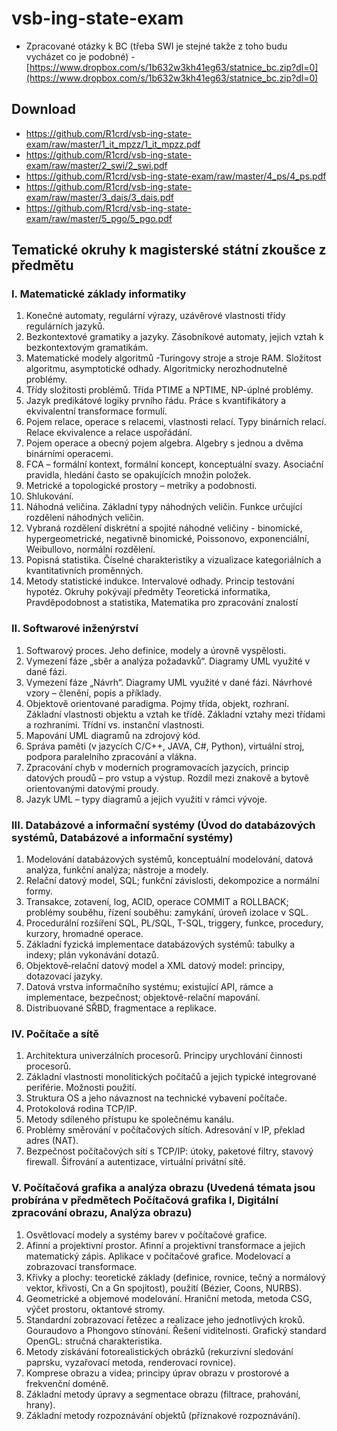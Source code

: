 # vsb-ing-state-exam

- Zpracované otázky k BC (třeba SWI je stejné takže z toho budu vycházet co je podobné) - [https://www.dropbox.com/s/1b632w3kh41eg63/statnice_bc.zip?dl=0](https://www.dropbox.com/s/1b632w3kh41eg63/statnice_bc.zip?dl=0)

## Download
- https://github.com/R1crd/vsb-ing-state-exam/raw/master/1_it_mpzz/1_it_mpzz.pdf
- https://github.com/R1crd/vsb-ing-state-exam/raw/master/2_swi/2_swi.pdf
- https://github.com/R1crd/vsb-ing-state-exam/raw/master/4_ps/4_ps.pdf
- https://github.com/R1crd/vsb-ing-state-exam/raw/master/3_dais/3_dais.pdf
- https://github.com/R1crd/vsb-ing-state-exam/raw/master/5_pgo/5_pgo.pdf

## Tematické okruhy k magisterské státní zkoušce z předmětu

### I. Matematické základy informatiky
1. Konečné automaty, regulární výrazy, uzávěrové vlastnosti třídy regulárních jazyků.
2. Bezkontextové gramatiky a jazyky. Zásobníkové automaty, jejich vztah k
bezkontextovým gramatikám.
3. Matematické modely algoritmů -Turingovy stroje a stroje RAM. Složitost algoritmu,
asymptotické odhady. Algoritmicky nerozhodnutelné problémy.
4. Třídy složitosti problémů. Třída PTIME a NPTIME, NP-úplné problémy.
5. Jazyk predikátové logiky prvního řádu. Práce s kvantifikátory a ekvivalentní
transformace formulí.
6. Pojem relace, operace s relacemi, vlastnosti relací. Typy binárních relací. Relace
ekvivalence a relace uspořádání.
7. Pojem operace a obecný pojem algebra. Algebry s jednou a dvěma binárními
operacemi.
8. FCA – formální kontext, formální koncept, konceptuální svazy. Asociační pravidla,
hledání často se opakujících množin položek.
9. Metrické a topologické prostory – metriky a podobnosti.
10. Shlukování.
11. Náhodná veličina. Základní typy náhodných veličin. Funkce určující rozdělení
náhodných veličin.
12. Vybraná rozdělení diskrétní a spojité náhodné veličiny - binomické,
hypergeometrické, negativně binomické, Poissonovo, exponenciální, Weibullovo,
normální rozdělení.
13. Popisná statistika. Číselné charakteristiky a vizualizace kategoriálních a
kvantitativních proměnných.
14. Metody statistické indukce. Intervalové odhady. Princip testování hypotéz.
Okruhy pokývají předměty Teoretická informatika, Pravděpodobnost a statistika, Matematika
pro zpracování znalostí

### II. Softwarové inženýrství
1. Softwarový proces. Jeho definice, modely a úrovně vyspělosti.
2. Vymezení fáze „sběr a analýza požadavků“. Diagramy UML využité v dané fázi.
3. Vymezení fáze „Návrh“. Diagramy UML využité v dané fázi. Návrhové vzory –
členění, popis a příklady.
4. Objektově orientované paradigma. Pojmy třída, objekt, rozhraní. Základní
vlastnosti objektu a vztah ke třídě. Základní vztahy mezi třídami a rozhraními.
Třídní vs. instanční vlastnosti.
5. Mapování UML diagramů na zdrojový kód.
6. Správa paměti (v jazycích C/C++, JAVA, C#, Python), virtuální stroj, podpora
paralelního zpracování a vlákna.
7. Zpracování chyb v moderních programovacích jazycích, princip datových proudů –
pro vstup a výstup. Rozdíl mezi znakově a bytově orientovanými datovými proudy.
8. Jazyk UML – typy diagramů a jejich využití v rámci vývoje.

### III. Databázové a informační systémy (Úvod do databázových systémů, Databázové a informační systémy)
1. Modelování databázových systémů, konceptuální modelování, datová analýza,
funkční analýza; nástroje a modely.
2. Relační datový model, SQL; funkční závislosti, dekompozice a normální formy.
3. Transakce, zotavení, log, ACID, operace COMMIT a ROLLBACK; problémy souběhu,
řízení souběhu: zamykání, úroveň izolace v SQL.
4. Procedurální rozšíření SQL, PL/SQL, T-SQL, triggery, funkce, procedury, kurzory, hromadné
operace.
5. Základní fyzická implementace databázových systémů: tabulky a indexy; plán
vykonávání dotazů.
6. Objektově‐relační datový model a XML datový model: principy, dotazovací jazyky.
7. Datová vrstva informačního systému; existující API, rámce a implementace,
bezpečnost; objektově-relační mapování.
8. Distribuované SŘBD, fragmentace a replikace.

### IV. Počítače a sítě
1. Architektura univerzálních procesorů. Principy urychlování činnosti procesorů.
2. Základní vlastnosti monolitických počítačů a jejich typické integrované periférie.
Možnosti použití.
3. Struktura OS a jeho návaznost na technické vybavení počítače.
4. Protokolová rodina TCP/IP.
5. Metody sdíleného přístupu ke společnému kanálu.
6. Problémy směrování v počítačových sítích. Adresování v IP, překlad adres (NAT).
7. Bezpečnost počítačových sítí s TCP/IP: útoky, paketové filtry, stavový firewall.
Šifrování a autentizace, virtuální privátní sítě. 

### V. Počítačová grafika a analýza obrazu (Uvedená témata jsou probírána v předmětech Počítačová grafika I, Digitální zpracování obrazu, Analýza obrazu)
1. Osvětlovací modely a systémy barev v počítačové grafice.
2. Afinní a projektivní prostor. Afinní a projektivní transformace a jejich matematický zápis.
Aplikace v počítačové grafice. Modelovací a zobrazovací transformace.
3. Křivky a plochy: teoretické základy (definice, rovnice, tečný a normálový vektor, křivosti,
Cn a Gn spojitost), použití (Bézier, Coons, NURBS).
4. Geometrické a objemové modelování. Hraniční metoda, metoda CSG, výčet prostoru,
oktantové stromy.
5. Standardní zobrazovací řetězec a realizace jeho jednotlivých kroků. Gouraudovo a
Phongovo stínování. Řešení viditelnosti. Grafický standard OpenGL: stručná
charakteristika.
6. Metody získávání fotorealistických obrázků (rekurzivní sledování paprsku, vyzařovací
metoda, renderovací rovnice).
7. Komprese obrazu a videa; principy úprav obrazu v prostorové a frekvenční doméně.
8. Základní metody úpravy a segmentace obrazu (filtrace, prahování, hrany).
9. Základní metody rozpoznávání objektů (příznakové rozpoznávání).
